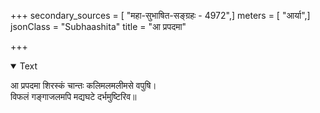 +++
secondary_sources = [ "महा-सुभाषित-सङ्ग्रहः - 4972",]
meters = [ "आर्या",]
jsonClass = "Subhaashita"
title = "आ प्रपदमा"

+++

<details open><summary>Text</summary>

आ प्रपदमा शिरस्कं चान्तः कलिमलमलीमसे वपुषि।  
विफलं गङ्गाजलमपि मद्यघटे दर्भमुष्टिरिव॥
</details>

